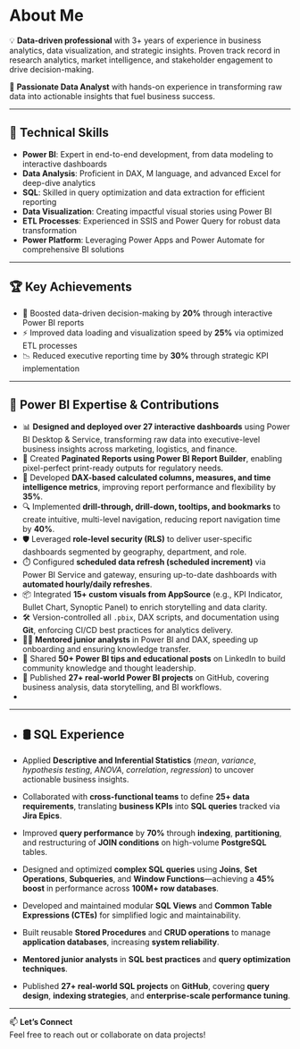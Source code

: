 #  About Me

💡 **Data-driven professional** with 3+ years of experience in business analytics, data visualization, and strategic insights. Proven track record in research analytics, market intelligence, and stakeholder engagement to drive decision-making.

💼 **Passionate Data Analyst** with hands-on experience in transforming raw data into actionable insights that fuel business success.

---

## 🧰 Technical Skills

- **Power BI**: Expert in end-to-end development, from data modeling to interactive dashboards  
- **Data Analysis**: Proficient in DAX, M language, and advanced Excel for deep-dive analytics  
- **SQL**: Skilled in query optimization and data extraction for efficient reporting  
- **Data Visualization**: Creating impactful visual stories using Power BI  
- **ETL Processes**: Experienced in SSIS and Power Query for robust data transformation  
- **Power Platform**: Leveraging Power Apps and Power Automate for comprehensive BI solutions  

---

## 🏆 Key Achievements

- 🚀 Boosted data-driven decision-making by **20%** through interactive Power BI reports  
- ⚡ Improved data loading and visualization speed by **25%** via optimized ETL processes  
- 📉 Reduced executive reporting time by **30%** through strategic KPI implementation  

---

## 🚀 Power BI Expertise & Contributions

- 📊 **Designed and deployed over 27 interactive dashboards** using Power BI Desktop & Service, transforming raw data into executive-level business insights across marketing, logistics, and finance.  
- 📑 Created **Paginated Reports using Power BI Report Builder**, enabling pixel-perfect print-ready outputs for regulatory needs.  
- 🧮 Developed **DAX-based calculated columns, measures, and time intelligence metrics**, improving report performance and flexibility by **35%**.  
- 🔍 Implemented **drill-through, drill-down, tooltips, and bookmarks** to create intuitive, multi-level navigation, reducing report navigation time by **40%**.  
- 🛡️ Leveraged **role-level security (RLS)** to deliver user-specific dashboards segmented by geography, department, and role.  
- ⏱️ Configured **scheduled data refresh (scheduled increment)** via Power BI Service and gateway, ensuring up-to-date dashboards with **automated hourly/daily refreshes**.  
- 📦 Integrated **15+ custom visuals from AppSource** (e.g., KPI Indicator, Bullet Chart, Synoptic Panel) to enrich storytelling and data clarity.  
- 🛠️ Version-controlled all `.pbix`, DAX scripts, and documentation using **Git**, enforcing CI/CD best practices for analytics delivery.  
- 👨‍🏫 **Mentored  junior analysts** in Power BI and DAX, speeding up onboarding and ensuring knowledge transfer.  
- 🧵 Shared **50+ Power BI tips and educational posts** on LinkedIn to build community knowledge and thought leadership.  
- 📂 Published **27+ real-world Power BI projects** on GitHub, covering business analysis, data storytelling, and BI workflows.
- 
---
- ## 🛢️ SQL Experience

- Applied **Descriptive and Inferential Statistics** (*mean*, *variance*, *hypothesis testing*, *ANOVA*, *correlation*, *regression*) to uncover actionable business insights.  
- Collaborated with **cross-functional teams** to define **25+ data requirements**, translating **business KPIs** into **SQL queries** tracked via **Jira Epics**.  
- Improved **query performance** by **70%** through **indexing**, **partitioning**, and restructuring of **JOIN conditions** on high-volume **PostgreSQL** tables.  
- Designed and optimized **complex SQL queries** using **Joins**, **Set Operations**, **Subqueries**, and **Window Functions**—achieving a **45% boost** in performance across **100M+ row databases**.  
- Developed and maintained modular **SQL Views** and **Common Table Expressions (CTEs)** for simplified logic and maintainability.  
- Built reusable **Stored Procedures** and **CRUD operations** to manage **application databases**, increasing **system reliability**.  
- **Mentored  junior analysts** in **SQL best practices** and **query optimization techniques**.  
- Published **27+ real-world SQL projects** on **GitHub**, covering **query design**, **indexing strategies**, and **enterprise-scale performance tuning**.
- ---


📫 **Let’s Connect**  
Feel free to reach out or collaborate on data projects!



<!--
**abhijitlavate/abhijitlavate** is a ✨ _special_ ✨ repository because its `README.md` (this file) appears on your GitHub profile.

Here are some ideas to get you started:

- 🔭 I’m currently working on ...
- 🌱 I’m currently learning ...
- 👯 I’m looking to collaborate on ...
- 🤔 I’m looking for help with ...
- 💬 Ask me about ...
- 📫 How to reach me: ...
- 😄 Pronouns: ...
- ⚡ Fun fact: ...
-->
